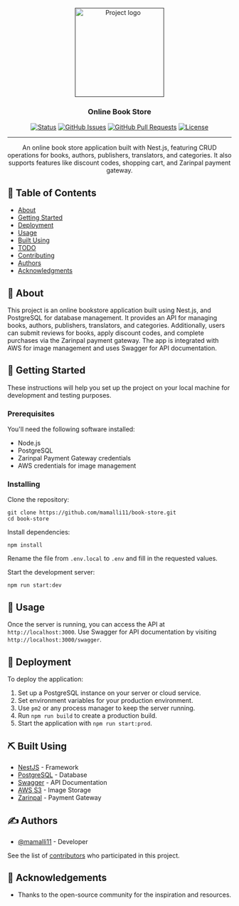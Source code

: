 <p align="center">
  <a href="" rel="noopener">
 <img width=200px height=200px src="https://png.pngtree.com/template/20191125/ourmid/pngtree-book-store-logo-template-sale-learning-logo-designs-vector-image_335046.jpg" alt="Project logo"></a>
</p>

<h3 align="center">Online Book Store</h3>

<div align="center">

[![Status](https://img.shields.io/badge/status-active-success.svg)]()
[![GitHub Issues](https://img.shields.io/github/issues/mamalli11/book-store.svg)](https://github.com/mamalli11/book-store/issues)
[![GitHub Pull Requests](https://img.shields.io/github/issues-pr/mamalli11/book-store.svg)](https://github.com/mamalli11/book-store/pulls)
[![License](https://img.shields.io/badge/license-MIT-blue.svg)](/LICENSE)

</div>

---

<p align="center">An online book store application built with Nest.js, featuring CRUD operations for books, authors, publishers, translators, and categories. It also supports features like discount codes, shopping cart, and Zarinpal payment gateway.
    <br> 
</p>

## 📝 Table of Contents

- [About](#about)
- [Getting Started](#getting_started)
- [Deployment](#deployment)
- [Usage](#usage)
- [Built Using](#built_using)
- [TODO](../TODO.md)
- [Contributing](../CONTRIBUTING.md)
- [Authors](#authors)
- [Acknowledgments](#acknowledgement)

## 🧐 About <a name = "about"></a>

This project is an online bookstore application built using Nest.js, and PostgreSQL for database management. It provides an API for managing books, authors, publishers, translators, and categories. Additionally, users can submit reviews for books, apply discount codes, and complete purchases via the Zarinpal payment gateway. The app is integrated with AWS for image management and uses Swagger for API documentation.

## 🏁 Getting Started <a name = "getting_started"></a>

These instructions will help you set up the project on your local machine for development and testing purposes.

### Prerequisites

You'll need the following software installed:

- Node.js
- PostgreSQL
- Zarinpal Payment Gateway credentials
- AWS credentials for image management

### Installing

Clone the repository:

```
git clone https://github.com/mamalli11/book-store.git
cd book-store
```

Install dependencies:

```
npm install
```

Rename the file from `.env.local` to `.env` and fill in the requested values.

Start the development server:

```
npm run start:dev
```


## 🎈 Usage <a name="usage"></a>

Once the server is running, you can access the API at `http://localhost:3000`. Use Swagger for API documentation by visiting `http://localhost:3000/swagger`.

## 🚀 Deployment <a name = "deployment"></a>

To deploy the application:

1. Set up a PostgreSQL instance on your server or cloud service.
2. Set environment variables for your production environment.
3. Use `pm2` or any process manager to keep the server running.
4. Run `npm run build` to create a production build.
5. Start the application with `npm run start:prod`.

## ⛏️ Built Using <a name = "built_using"></a>

- [NestJS](http://nestjs.com/) - Framework
- [PostgreSQL](https://www.postgresql.org/) - Database
- [Swagger](https://swagger.io/) - API Documentation
- [AWS S3](https://aws.amazon.com/s3/) - Image Storage
- [Zarinpal](https://www.zarinpal.com) - Payment Gateway

## ✍️ Authors <a name = "authors"></a>

- [@mamalli11](https://github.com/mamalli11) - Developer

See the list of [contributors](https://github.com/mamalli11/book-store/contributors) who participated in this project.

## 🎉 Acknowledgements <a name = "acknowledgement"></a>

- Thanks to the open-source community for the inspiration and resources.
